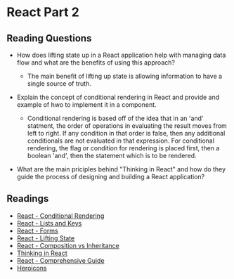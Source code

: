 # React Part 2

## Reading Questions

* How does lifting state up in a React application help with managing data flow and what are the benefits of using this approach?
  * The main benefit of lifting up state is allowing information to have a single source of truth.

* Explain the concept of conditional rendering in React and provide and example of hwo to implement it in a component.
  * Conditional rendering is based off of the idea that in an 'and' statment, the order of operations in evaluating the result moves from left to right. If any condition in that order is false, then any additional conditionals are not evaluated in that expression. For conditional rendering, the flag or condition for rendering is placed first, then a boolean 'and', then the statement which is to be rendered.

* What are the main priciples behind "Thinking in React" and how do they guide the process of designing and building a React application?

## Readings

* [React - Conditional Rendering](https://reactjs.org/docs/conditional-rendering.html)
* [React - Lists and Keys](https://reactjs.org/docs/lists-and-keys.html)
* [React - Forms](https://reactjs.org/docs/forms.html)
* [React - Lifting State](https://reactjs.org/docs/lifting-state-up.html)
* [React - Composition vs Inheritance](https://reactjs.org/docs/composition-vs-inheritance.html)
* [Thinking in React](https://reactjs.org/docs/thinking-in-react.html)
* [React - Comprehensive Guide](https://tylermcginnis.com/reactjs-tutorial-a-comprehensive-guide-to-building-apps-with-react/)
* [Heroicons](https://heroicons.com/)
